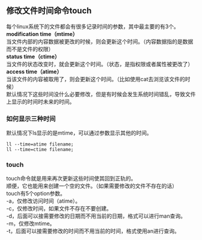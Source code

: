 ## 修改文件时间命令touch
每个linux系统下的文件都会有很多记录时间的参数，其中最主要的有3个。  
**modification time（mtime）**   
当文件内部的内容数据被更改的时候，则会更新这个时间。（内容数据指的是数据而不是文件的权限）   
**status time（ctime）**   
当文件的状态改变时，就会更新这个时间。（状态，是指权限或者属性被更改了）   
**access time（atime）**   
当该文件的内容被取用了，则会更新这个时间。（比如使用cat去浏览该文件的时候）   
默认情况下这些时间没什么必要修改，但是有时候会发生系统时间错乱，导致文件上显示的时间时未来的时间。  
### 如何显示三种时间
默认情况下ls显示的是mtime，可以通过参数显示其他的时间。   
```
ll --time=atime filename;   
ll --time=ctime filename;   
```   
### touch
touch命令就是用来再次更新这些时间使其回到正轨的。  
顺便，它也能用来创建一个空的文件。（如果需要修改的文件不存在的话）    
touch有5个option参数。   
-a，仅修改访问时间（atime）。   
-c，仅修改时间，如果文件不存在不要创建。   
-d，后面可以接需要修改的日期而不用当前的日期，格式可以进行man查询。   
-m，仅修改mtime。  
-t，后面可以接需要修改的时间而不用当前的时间，格式使用an进行查询。   
